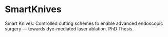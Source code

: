 SmartKnives
===========

Smart Knives: Controlled cutting schemes to enable advanced endoscopic surgery — towards dye-mediated laser ablation. PhD Thesis.